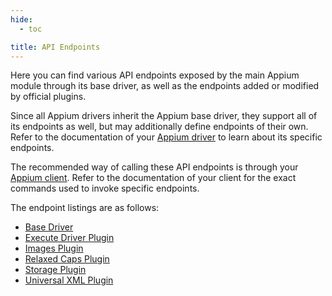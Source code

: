```yaml
---
hide:
  - toc

title: API Endpoints
---
```


Here you can find various API endpoints exposed by the main Appium module through its base driver,
as well as the endpoints added or modified by official plugins.

Since all Appium drivers inherit the Appium base driver, they support all of its endpoints as well,
but may additionally define endpoints of their own. Refer to the documentation of your
[Appium driver](../../ecosystem/drivers.md) to learn about its specific endpoints.

The recommended way of calling these API endpoints is through your [Appium client](../../ecosystem/clients.md).
Refer to the documentation of your client for the exact commands used to invoke specific endpoints.

The endpoint listings are as follows:

- [Base Driver](./base-driver.md)
- [Execute Driver Plugin](./execute-driver-plugin.md)
- [Images Plugin](./images-plugin.md)
- [Relaxed Caps Plugin](./relaxed-caps-plugin.md)
- [Storage Plugin](./storage-plugin.md)
- [Universal XML Plugin](./universal-xml-plugin.md)
